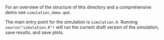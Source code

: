 For an overview of the structure of this directory and a comprehensive demo see `simulation_demo.qmd`.

The main entry point for the simulation is `simulation.R`. Running `source("simulation.R")` will run the current draft version of the simulation, save results, and save plots.
